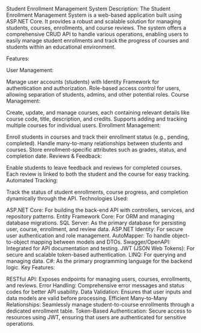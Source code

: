 Student Enrollment Management System
Description: The Student Enrollment Management System is a web-based application built using ASP.NET Core. It provides a robust and scalable solution for managing students, courses, enrollments, and course reviews. The system offers a comprehensive CRUD API to handle various operations, enabling users to easily manage student enrollments and track the progress of courses and students within an educational environment.

Features:

User Management:

Manage user accounts (students) with Identity Framework for authentication and authorization.
Role-based access control for users, allowing separation of students, admins, and other potential roles.
Course Management:

Create, update, and manage courses, each containing relevant details like course code, title, description, and credits.
Supports adding and tracking multiple courses for individual users.
Enrollment Management:

Enroll students in courses and track their enrollment status (e.g., pending, completed).
Handle many-to-many relationships between students and courses.
Store enrollment-specific attributes such as grades, status, and completion date.
Reviews & Feedback:

Enable students to leave feedback and reviews for completed courses.
Each review is linked to both the student and the course for easy tracking.
Automated Tracking:

Track the status of student enrollments, course progress, and completion dynamically through the API.
Technologies Used:

ASP.NET Core: For building the back-end API with controllers, services, and repository patterns.
Entity Framework Core: For ORM and managing database migrations.
SQL Server: As the primary database for persisting user, course, enrollment, and review data.
ASP.NET Identity: For secure user authentication and role management.
AutoMapper: To handle object-to-object mapping between models and DTOs.
Swagger/OpenAPI: Integrated for API documentation and testing.
JWT (JSON Web Tokens): For secure and scalable token-based authentication.
LINQ: For querying and managing data.
C#: As the primary programming language for the backend logic.
Key Features:

RESTful API: Exposes endpoints for managing users, courses, enrollments, and reviews.
Error Handling: Comprehensive error messages and status codes for better API usability.
Data Validation: Ensures that user inputs and data models are valid before processing.
Efficient Many-to-Many Relationships: Seamlessly manage student-to-course enrollments through a dedicated enrollment table.
Token-Based Authentication: Secure access to resources using JWT, ensuring that users are authenticated for sensitive operations.
